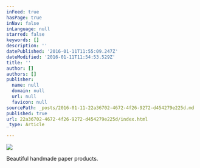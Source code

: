 ```yaml
---
inFeed: true
hasPage: true
inNav: false
inLanguage: null
starred: false
keywords: []
description: ''
datePublished: '2016-01-11T11:55:09.247Z'
dateModified: '2016-01-11T11:54:53.529Z'
title: ''
author: []
authors: []
publisher:
  name: null
  domain: null
  url: null
  favicon: null
sourcePath: _posts/2016-01-11-22a36702-4672-4f26-9272-d454279e225d.md
published: true
url: 22a36702-4672-4f26-9272-d454279e225d/index.html
_type: Article

---
```

![](https://the-grid-user-content.s3-us-west-2.amazonaws.com/1942276a-7ca2-4d21-9feb-6fb0f86b791e.png)

Beautiful handmade paper products.